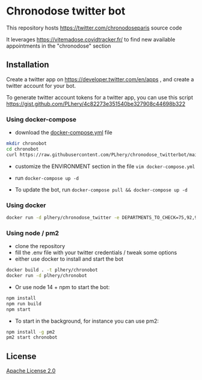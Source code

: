 # Chronodose twitter bot

This repository hosts https://twitter.com/chronodoseparis source code

It leverages https://vitemadose.covidtracker.fr/ to find new available appointments in the "chronodose" section

## Installation

Create a twitter app on https://developer.twitter.com/en/apps , and create a twitter account for your bot.

To generate twitter account tokens for a twitter app, you can use this script https://gist.github.com/PLhery/4c82273e351540be327908c44698b322

### Using docker-compose

- download the [docker-compose.yml](docker-compose.yml) file

```bash
mkdir chronobot
cd chronobot
curl https://raw.githubusercontent.com/PLhery/chronodose_twitterbot/main/docker-compose.yml -o docker-compose.yml
```

- customize the ENVIRONMENT section in the file `vim docker-compose.yml`

- run `docker-compose up -d`
- To update the bot, run `docker-compose pull && docker-compose up -d`

### Using docker

```bash
docker run -d plhery/chronodose_twitter -e DEPARTMENTS_TO_CHECK=75,92,93,94 -e APP_KEY=XXXX -e APP_SECRET=XXXX -e ACCESS_TOKEN=XXXX -e ACCESS_SECRET=XXXX
```

### Using node / pm2

- clone the repository
- fill the .env file with your twitter credentials / tweak some options
- either use docker to install and start the bot

```bash
docker build . -t plhery/chronobot
docker run -d plhery/chronobot
```

- Or use node 14 + npm to start the bot:

```bash
npm install
npm run build
npm start
```

- To start in the background, for instance you can use pm2:

```bash
npm install -g pm2
pm2 start chronobot
```

## License

[Apache License 2.0](https://choosealicense.com/licenses/apache-2.0/)

